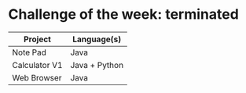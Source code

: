 # Challenge of the week: terminated


| Project |  Language(s)|
|-----|-----|
| Note Pad | Java |
| Calculator V1 | Java + Python|
| Web Browser | Java |
